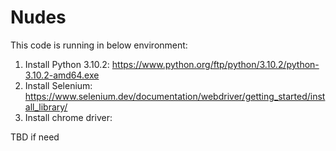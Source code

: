 # Nudes
This code is running in below environment:
1. Install Python 3.10.2: https://www.python.org/ftp/python/3.10.2/python-3.10.2-amd64.exe
2. Install Selenium: https://www.selenium.dev/documentation/webdriver/getting_started/install_library/
3. Install chrome driver: 

TBD if need
